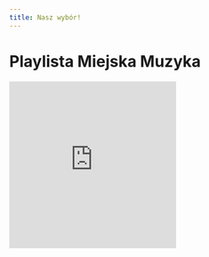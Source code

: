 ```yaml
---
title: Nasz wybór!
---
```

<h1>Playlista Miejska Muzyka</h1>
<div class="center">
<iframe src="https://miejskamuzyka.lnk.to/Topsify/widget?size=300x300" width="300" height="300" frameborder="0" allowtransparency="true" scrolling="no"></iframe>
</div>
